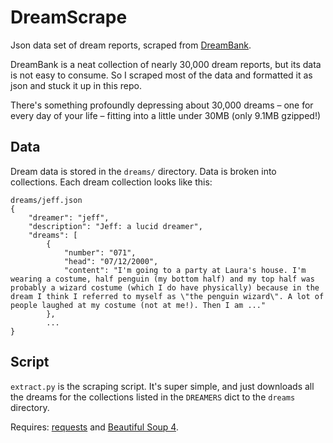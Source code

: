 # DreamScrape

Json data set of dream reports, scraped from [DreamBank](http://dreambank.net).

DreamBank is a neat collection of nearly 30,000 dream reports, but its data is not easy to consume. So I scraped most of the data and formatted it as json and stuck it up in this repo.

There's something profoundly depressing about 30,000 dreams – one for every day of your life – fitting into a little under 30MB (only 9.1MB gzipped!)

## Data
Dream data is stored in the `dreams/` directory. Data is broken into collections. Each dream collection looks like this:

```
dreams/jeff.json
{
    "dreamer": "jeff", 
    "description": "Jeff: a lucid dreamer", 
    "dreams": [
        {
            "number": "071", 
            "head": "07/12/2000", 
            "content": "I'm going to a party at Laura's house. I'm wearing a costume, half penguin (my bottom half) and my top half was probably a wizard costume (which I do have physically) because in the dream I think I referred to myself as \"the penguin wizard\". A lot of people laughed at my costume (not at me!). Then I am ..."
        },
        ...
}
```

## Script
`extract.py` is the scraping script. It's super simple, and just downloads all the dreams for the collections listed in the `DREAMERS` dict to the `dreams` directory.

Requires: [requests](http://docs.python-requests.org/en/master/#) and [Beautiful Soup 4](https://www.crummy.com/software/BeautifulSoup/).
